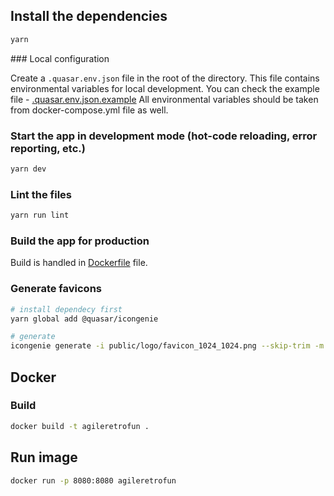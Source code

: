 
## Install the dependencies

```bash
yarn
```

\### Local configuration

Create a `.quasar.env.json` file in the root of the directory. This file contains environmental variables for local development. You can check the example file - [.quasar.env.json.example](/.quasar.env.json.example)
All environmental variables should be taken from docker-compose.yml file as well.

### Start the app in development mode (hot-code reloading, error reporting, etc.)

```bash
yarn dev
```

### Lint the files

```bash
yarn run lint
```

### Build the app for production

Build is handled in [Dockerfile](./Dockerfile) file.

### Generate favicons

```sh
# install dependecy first
yarn global add @quasar/icongenie

# generate
icongenie generate -i public/logo/favicon_1024_1024.png --skip-trim -m spa
```

## Docker

### Build

```sh
docker build -t agileretrofun .
```

## Run image

```sh
docker run -p 8080:8080 agileretrofun
```
